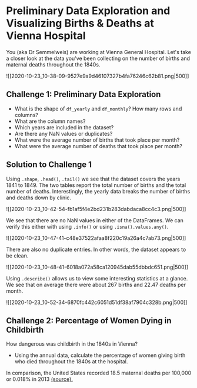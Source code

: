 # Preliminary Data Exploration and Visualizing Births & Deaths at Vienna Hospital

You (aka Dr Semmelweis) are working at Vienna General Hospital. Let's take a closer look at the data you've been collecting on the number of births and maternal deaths throughout the 1840s.

![[2020-10-23_10-38-09-9527e9a9d46107327b4fa76246c62b81.png|500]]

## Challenge 1: Preliminary Data Exploration

- What is the shape of `df_yearly` and `df_monthly`? How many rows and columns?
- What are the column names?
- Which years are included in the dataset?
- Are there any NaN values or duplicates?
- What were the average number of births that took place per month?
- What were the average number of deaths that took place per month?

## Solution to Challenge 1

Using `.shape`, `.head()`, `.tail()` we see that the dataset covers the years 1841 to 1849. The two tables report the total number of births and the total number of deaths. Interestingly, the yearly data breaks the number of births and deaths down by clinic.

![[2020-10-23_10-42-54-fb1af5f4e2bd231b283dabdaca8cc4c3.png|500]]

We see that there are no NaN values in either of the DataFrames. We can verify this either with using `.info()` or using `.isna().values.any()`.

![[2020-10-23_10-47-41-c48e37522afaa8f220c19a26a4c7ab73.png|500]]

There are also no duplicate entries. In other words, the dataset appears to be clean.

![[2020-10-23_10-48-41-6018a072a58ca120945dab55dbbdc651.png|500]]

Using `.describe()` allows us to view some interesting statistics at a glance. We see that on average there were about 267 births and 22.47 deaths per month.

![[2020-10-23_10-52-34-6870fc442c6051d51df38af7904c328b.png|500]]

## Challenge 2: Percentage of Women Dying in Childbirth

How dangerous was childbirth in the 1840s in Vienna?

- Using the annual data, calculate the percentage of women giving birth who died throughout the 1840s at the hospital.

In comparison, the United States recorded 18.5 maternal deaths per 100,000 or 0.018% in 2013 [(source).](https://en.wikipedia.org/wiki/Maternal_death#:~:text=The%20US%20has%20the%20%22highest,17.8%20per%20100%2C000%20in%202009)